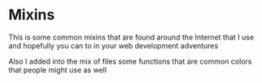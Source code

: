 Mixins
======

This is some common mixins that are found around the Internet that I use and hopefully you can to in your web development adventures

Also I added into the mix of files some functions that are common colors that people might use as well


